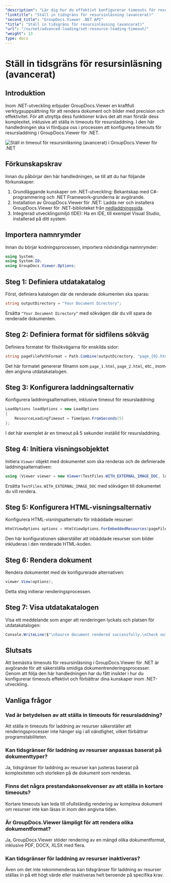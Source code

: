 ```yaml
---
"description": "Lär dig hur du effektivt konfigurerar timeouts för resursinläsning i GroupDocs.Viewer för .NET. Bemästra dokumentrendering med precision och stabilitet."
"linktitle": "Ställ in tidsgräns för resursinläsning (avancerat)"
"second_title": "GroupDocs.Viewer .NET API"
"title": "Ställ in tidsgräns för resursinläsning (avancerat)"
"url": "/sv/net/advanced-loading/set-resource-loading-timeout/"
"weight": 13
type: docs
---
```

# Ställ in tidsgräns för resursinläsning (avancerat)

## Introduktion
Inom .NET-utveckling erbjuder GroupDocs.Viewer en kraftfull verktygsuppsättning för att rendera dokument och bilder med precision och effektivitet. För att utnyttja dess funktioner krävs det att man förstår dess komplexitet, inklusive att ställa in timeouts för resursladdning. I den här handledningen ska vi fördjupa oss i processen att konfigurera timeouts för resursladdning i GroupDocs.Viewer för .NET.

![Ställ in timeout för resursinläsning (avancerat) i GroupDocs.Viewer för .NET](/viewer/advanced-loading/set-resource-loading-timeout-img.png)

## Förkunskapskrav
Innan du påbörjar den här handledningen, se till att du har följande förkunskaper:
1. Grundläggande kunskaper om .NET-utveckling: Bekantskap med C#-programmering och .NET Framework-grunderna är avgörande.
2. Installation av GroupDocs.Viewer för .NET: Ladda ner och installera GroupDocs.Viewer för .NET-biblioteket från [nedladdningssida](https://releases.groupdocs.com/viewer/net/).
3. Integrerad utvecklingsmiljö (IDE): Ha en IDE, till exempel Visual Studio, installerad på ditt system.

## Importera namnrymder
Innan du börjar kodningsprocessen, importera nödvändiga namnrymder:
```csharp
using System;
using System.IO;
using GroupDocs.Viewer.Options;
```

## Steg 1: Definiera utdatakatalog
Först, definiera katalogen där de renderade dokumenten ska sparas:
```csharp
string outputDirectory = "Your Document Directory";
```
Ersätta `"Your Document Directory"` med sökvägen där du vill spara de renderade dokumenten.
## Steg 2: Definiera format för sidfilens sökväg
Definiera formatet för filsökvägarna för enskilda sidor:
```csharp
string pageFilePathFormat = Path.Combine(outputDirectory, "page_{0}.html");
```
Det här formatet genererar filnamn som `page_1.html`, `page_2.html`, etc., inom den angivna utdatakatalogen.
## Steg 3: Konfigurera laddningsalternativ
Konfigurera laddningsalternativen, inklusive timeout för resursladdning:
```csharp
LoadOptions loadOptions = new LoadOptions
{
    ResourceLoadingTimeout = TimeSpan.FromSeconds(5)
};
```
I det här exemplet är en timeout på 5 sekunder inställd för resursladdning.
## Steg 4: Initiera visningsobjektet
Initiera `Viewer` objekt med dokumentet som ska renderas och de definierade laddningsalternativen:
```csharp
using (Viewer viewer = new Viewer(TestFiles.WITH_EXTERNAL_IMAGE_DOC, loadOptions))
```
Ersätta `TestFiles.WITH_EXTERNAL_IMAGE_DOC` med sökvägen till dokumentet du vill rendera.
## Steg 5: Konfigurera HTML-visningsalternativ
Konfigurera HTML-visningsalternativ för inbäddade resurser:
```csharp
HtmlViewOptions options = HtmlViewOptions.ForEmbeddedResources(pageFilePathFormat);
```
Den här konfigurationen säkerställer att inbäddade resurser som bilder inkluderas i den renderade HTML-koden.
## Steg 6: Rendera dokument
Rendera dokumentet med de konfigurerade alternativen:
```csharp
viewer.View(options);
```
Detta steg initierar renderingsprocessen.
## Steg 7: Visa utdatakatalogen
Visa ett meddelande som anger att renderingen lyckats och platsen för utdatakatalogen:
```csharp
Console.WriteLine($"\nSource document rendered successfully.\nCheck output in {outputDirectory}.");
```

## Slutsats
Att bemästra timeouts för resursinläsning i GroupDocs.Viewer för .NET är avgörande för att säkerställa smidiga dokumentrenderingsprocesser. Genom att följa den här handledningen har du fått insikter i hur du konfigurerar timeouts effektivt och förbättrar dina kunskaper inom .NET-utveckling.
## Vanliga frågor
### Vad är betydelsen av att ställa in timeouts för resursladdning?
Att ställa in timeouts för laddning av resurser säkerställer att renderingsprocesser inte hänger sig i all oändlighet, vilket förbättrar programstabiliteten.
### Kan tidsgränser för laddning av resurser anpassas baserat på dokumenttyper?
Ja, tidsgränser för laddning av resurser kan justeras baserat på komplexiteten och storleken på de dokument som renderas.
### Finns det några prestandakonsekvenser av att ställa in kortare timeouts?
Kortare timeouts kan leda till ofullständig rendering av komplexa dokument om resurser inte kan läsas in inom den angivna tiden.
### Är GroupDocs.Viewer lämpligt för att rendera olika dokumentformat?
Ja, GroupDocs.Viewer stöder rendering av en mängd olika dokumentformat, inklusive PDF, DOCX, XLSX med flera.
### Kan tidsgränser för laddning av resurser inaktiveras?
Även om det inte rekommenderas kan tidsgränser för laddning av resurser ställas in på ett högt värde eller inaktiveras helt beroende på specifika krav.